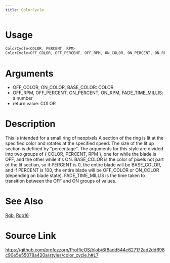 ```yaml
---
title: ColorCycle
---
```


# Usage
```cpp
ColorCycle<COLOR, PERCENT, RPM>
ColorCycle<OFF_COLOR, OFF_PERCENT, OFF_RPM, ON_COLOR, ON_PERCENT, ON_RPM, FADE_TIME_MILLIS, BASE_COLOR>
```

# Arguments
 * OFF_COLOR, ON_COLOR, BASE_COLOR: COLOR
 * OFF_RPM, OFF_PERCENT, ON_PERCENT, ON_RPM, FADE_TIME_MILLIS: a number
 * return value: COLOR

# Description
This is intended for a small ring of neopixels
A section of the ring is lit at the specified color
and rotates at the specified speed. The size of the
lit up section is defined by "percentage".
The arguments for this style are divided into two groups of
{ COLOR, PERCENT, RPM }, one for while the blade is OFF, and the other
while it's ON.
BASE_COLOR is the color of pixels not part of the lit section, so if PERCENT
is 0, the entire blade will be BASE_COLOR, and if PERCENT is 100, the entire blade
will be OFF_COLOR or ON_COLOR (depending on blade state).
FADE_TIME_MILLIS is the time taken to transition between the OFF and ON groups
of values.

# See Also
[Rgb](/config/styles/Rgb.html), [Rgb16](/config/styles/Rgb16.html)

# Source Link
https://github.com/profezzorn/ProffieOS/blob/6f8add544c627172ad2dd698c90e5e55078a420a/styles/color_cycle.h#L7
